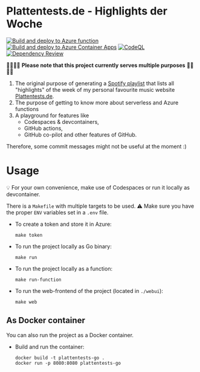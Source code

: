# Plattentests.de - Highlights der Woche

[![Build and deploy to Azure function](https://github.com/jetzlstorfer/plattentests-go/actions/workflows/deploy-functions.yml/badge.svg)](https://github.com/jetzlstorfer/plattentests-go/actions/workflows/deploy-functions.yml)
[![Build and deploy to Azure Container Apps](https://github.com/jetzlstorfer/plattentests-go/actions/workflows/deploy-aca.yml/badge.svg)](https://github.com/jetzlstorfer/plattentests-go/actions/workflows/deploy-aca.yml)
[![CodeQL](https://github.com/jetzlstorfer/plattentests-go/actions/workflows/codeql.yml/badge.svg)](https://github.com/jetzlstorfer/plattentests-go/actions/workflows/codeql.yml)
[![Dependency Review](https://github.com/jetzlstorfer/plattentests-go/actions/workflows/dependency-review.yml/badge.svg)](https://github.com/jetzlstorfer/plattentests-go/actions/workflows/dependency-review.yml)

👨‍💻👩‍💻 **Please note that this project currently serves multiple purposes** 👨‍💻👩‍💻

1. The original purpose of generating a [Spotify playlist](https://open.spotify.com/playlist/2Bc5TRdMTj6OHwt32x5T6Y?si=c7cf976d4d124bef) that lists all "highlights" of the week of my personal favourite music website [Plattentests.de](https://plattentests.de).
1. The purpose of getting to know more about serverless and Azure functions
1. A playground for features like
   - Codespaces & devcontainers,
   - GitHub actions,
   - GitHub co-pilot and other features of GitHub.

Therefore, some commit messages might not be useful at the moment :)


# Usage


💡 For your own convenience, make use of Codespaces or run it locally as devcontainer.

There is a `Makefile` with multiple targets to be used. 
⚠️ Make sure you have the proper `ENV` variables set in a `.env` file.

- To create a token and store it in Azure:
    ```
    make token
    ```

- To run the project locally as Go binary:
    ```
    make run
    ```

- To run the project locally as a function:
    ```
    make run-function
    ```

- To run the web-frontend of the project (located in `./webui`):
    ```
    make web
    ```


## As Docker container

You can also run the project as a Docker container.

- Build and run the container:
    ```
    docker build -t plattentests-go .
    docker run -p 8080:8080 plattentests-go
    ```
